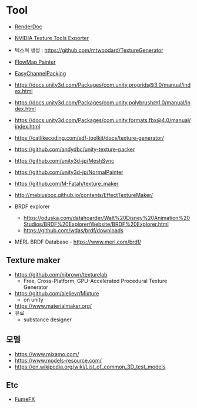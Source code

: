 # Tool

- [RenderDoc](https://renderdoc.org/)
- [NVIDIA Texture Tools Exporter](https://developer.nvidia.com/nvidia-texture-tools-exporter)
- 텍스쳐 생성 : <https://github.com/mtwoodard/TextureGenerator>
- [FlowMap Painter](http://teckartist.com/?page_id=107)
- [EasyChannelPacking](https://gumroad.com/l/EasyChannelPacking)

- <https://docs.unity3d.com/Packages/com.unity.progrids@3.0/manual/index.html>
- <https://docs.unity3d.com/Packages/com.unity.polybrush@1.0/manual/index.html>
- <https://docs.unity3d.com/Packages/com.unity.formats.fbx@4.0/manual/index.html>

- <https://catlikecoding.com/sdf-toolkit/docs/texture-generator/>
- <https://github.com/andydbc/unity-texture-packer>

- <https://github.com/unity3d-jp/MeshSync>
- <https://github.com/unity3d-jp/NormalPainter>

- <https://github.com/M-Fatah/texture_maker>
- <http://mebiusbox.github.io/contents/EffectTextureMaker/>
- BRDF explorer
  - <https://oduska.com/datahoarder/Walt%20Disney%20Animation%20Studios/BRDF%20Explorer/Website/BRDF%20Explorer.html>
  - <https://github.com/wdas/brdf/downloads>
- MERL BRDF Database - <https://www.merl.com/brdf/>


## Texture maker

- <https://github.com/njbrown/texturelab>
  - Free, Cross-Platform, GPU-Accelerated Procedural Texture Generator
- <https://github.com/alelievr/Mixture>
  - on unity
- <https://www.materialmaker.org/>
- 유료
  - substance designer

## 모델

- <https://www.mixamo.com/>
- <https://www.models-resource.com/>
- <https://en.wikipedia.org/wiki/List_of_common_3D_test_models>


## Etc

- [FumeFX](https://www.afterworks.com/FumeFX.asp)